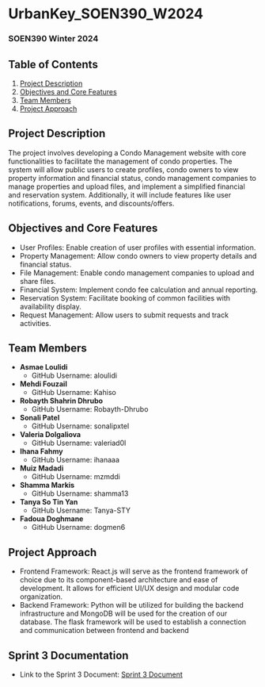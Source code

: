 # UrbanKey_SOEN390_W2024
### SOEN390 Winter 2024

## Table of Contents
1. [Project Description](#project-description)
2. [Objectives and Core Features](#objectives-and-core-features)
3. [Team Members](#team-members)
4. [Project Approach](#project-approach)

## Project Description
The project involves developing a Condo Management website with core functionalities to facilitate the management of condo properties. The system will allow public users to create profiles, condo owners to view property information and financial status, condo management companies to manage properties and upload files, and implement a simplified financial and reservation system. Additionally, it will include features like user notifications, forums, events, and discounts/offers.

## Objectives and Core Features
* User Profiles: Enable creation of user profiles with essential information.
* Property Management: Allow condo owners to view property details and financial status.
* File Management: Enable condo management companies to upload and share files.
* Financial System: Implement condo fee calculation and annual reporting.
* Reservation System: Facilitate booking of common facilities with availability display.
* Request Management: Allow users to submit requests and track activities.

## Team Members
* **Asmae Loulidi**
  * GitHub Username: aloulidi
* **Mehdi Fouzail**
  * GitHub Username: Kahiso
* **Robayth Shahrin Dhrubo**
  * GitHub Username: Robayth-Dhrubo
* **Sonali Patel**
  * GitHub Username: sonalipxtel
* **Valeria Dolgaliova**
  * GitHub Username: valeriad0l
* **Ihana Fahmy**
  * GitHub Username: ihanaaa
* **Muiz Madadi**
  * GitHub Username: mzmddi
* **Shamma Markis**
  * GitHub Username: shamma13
* **Tanya So Tin Yan**
  * GitHub Username: Tanya-STY
* **Fadoua Doghmane**
  * GitHub Username: dogmen6

## Project Approach
* Frontend Framework: React.js will serve as the frontend framework of choice due to its component-based architecture and ease of development. It allows for efficient UI/UX design and modular code organization. 
* Backend Framework: Python will be utilized for building the backend infrastructure and MongoDB will be used for the creation of our database. The flask framework will be used to establish a connection and communication between frontend and backend

## Sprint 3 Documentation

* Link to the Sprint 3 Document: [Sprint 3 Document](https://docs.google.com/document/d/1iTuMx-RWzugRGOjyUP6QhSc1gFslfCHB/edit?usp=sharing&ouid=103185893316764877392&rtpof=true&sd=true)
